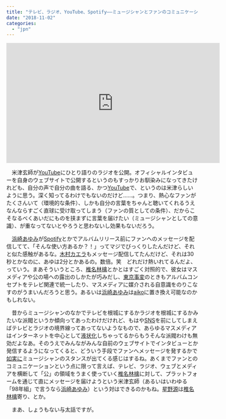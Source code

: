 ```yaml
---
title: "テレビ、ラジオ、YouTube、Spotify――ミュージシャンとファンのコミュニケーションについて雑感"
date: "2018-11-02"
categories: 
  - "jpn"
---
```


<iframe width="560" height="315" src="https://www.youtube.com/embed/IRZjIypItt4" frameborder="0" allow="accelerometer; autoplay; encrypted-media; gyroscope; picture-in-picture" allowfullscreen></iframe>

　米津玄師が[YouTube](http://d.hatena.ne.jp/keyword/YouTube)にひとり語りのラジオを公開。オフィシャルインタビューを自身のウェブサイトで公開するというのもすっかりお馴染みになってきたけれども、自分の声で自分の曲を語る、かつ[YouTube](http://d.hatena.ne.jp/keyword/YouTube)で、というのは米津らしいように思う。深く知ってるわけでもないのだけど……。つまり、熱心なファンがたくさんいて（環境的な条件）、しかも自分の言葉をちゃんと聴いてくれるうえなんならすごく直球に受け取ってしまう（ファンの質としての条件）、だからこそなるべくあいだにものを挟まずに言葉を届けたい（ミュージシャンとしての意識）、が重なってないとやろうと思わないし効果もないだろう。

　[浜崎あゆみ](http://d.hatena.ne.jp/keyword/%C9%CD%BA%EA%A4%A2%A4%E6%A4%DF)が[Spotify](http://d.hatena.ne.jp/keyword/Spotify)とかでアルバムリリース前にファンへのメッセージを配信してて、「そんな使い方あるか？！」ってマジでびっくりしたんだけど、それと似た感触があるな。[木村カエラ](http://d.hatena.ne.jp/keyword/%CC%DA%C2%BC%A5%AB%A5%A8%A5%E9)もメッセージ配信してたんだけど、それは30秒とかなのに、あゆは2分とかあるの。数倍。笑　どれだけ熱いれてるんだよ、っていう。まあそういうところ、[椎名林檎](http://d.hatena.ne.jp/keyword/%C4%C7%CC%BE%CE%D3%B8%E9)とかとはすごく対照的で、彼女はマスメディアや公の場への露出のしかたが巧みだし、[東京事変](http://d.hatena.ne.jp/keyword/%C5%EC%B5%FE%BB%F6%CA%D1)のときもアルバムコンセプトをテレビ関連で統一したり、マスメディアに媒介される自意識をのりこなすのがうまいんだろうと思う。あるいは[浜崎あゆみ](http://d.hatena.ne.jp/keyword/%C9%CD%BA%EA%A4%A2%A4%E6%A4%DF)は[aiko](http://d.hatena.ne.jp/keyword/aiko)に置き換え可能なのかもしれない。

　昔からミュージシャンのなかでテレビを根城にするかラジオを根城にするかみたいな派閥というか傾向ってあったわけだけれど、もはや[SNS](http://d.hatena.ne.jp/keyword/SNS)を前にしてしまえばテレビとラジオの境界線ってあってないようなもので、あらゆるマスメディアはインターネットを中心として[液状化](http://d.hatena.ne.jp/keyword/%B1%D5%BE%F5%B2%BD)しちゃってるからもうそんな派閥わけも無効だよなあ。そのうえでみんながみんな自前のウェブサイトでインタビューとか発信するようになってくると、どういう手段でファンへメッセージを発するかで[如実に](http://d.hatena.ne.jp/keyword/%C7%A1%BC%C2%A4%CB)ミュージシャンのスタンスが出てくる感じはするね。あくまでファンとのコミュニケーションという点に限って言えば、テレビ、ラジオ、ウェブとメディアを横断して「公」の領域をうまく使っていく[椎名林檎](http://d.hatena.ne.jp/keyword/%C4%C7%CC%BE%CE%D3%B8%E9)に対して、プラットフォームを通じて直にメッセージを届けようという米津玄師（あるいはいわゆる「98年組」で言うなら[浜崎あゆみ](http://d.hatena.ne.jp/keyword/%C9%CD%BA%EA%A4%A2%A4%E6%A4%DF)）という対はできるのかもね。[星野源](http://d.hatena.ne.jp/keyword/%C0%B1%CC%EE%B8%BB)は[椎名林檎](http://d.hatena.ne.jp/keyword/%C4%C7%CC%BE%CE%D3%B8%E9)寄り、とか。

　まあ、しょうもない与太話ですが。

